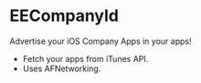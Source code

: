 EECompanyId
============

Advertise your iOS Company Apps in your apps!

- Fetch your apps from iTunes API.
- Uses AFNetworking.
